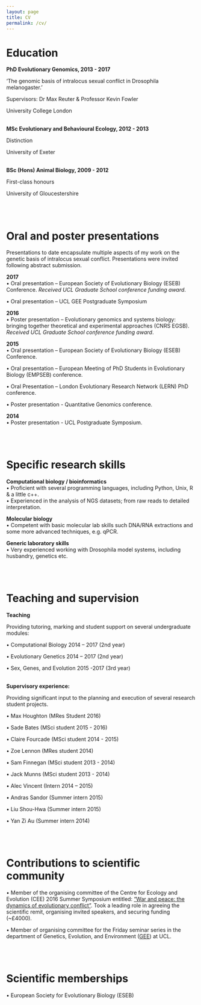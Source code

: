 ```yaml
---
layout: page
title: CV
permalink: /cv/
---
```


<h1>Education</h1> 


<b>PhD Evolutionary Genomics, 2013 - 2017</b>

‘The genomic basis of intralocus sexual conflict in Drosophila melanogaster.’

Supervisors: Dr Max Reuter & Professor Kevin Fowler

University College London

<br>
<b>MSc Evolutionary and Behavioural Ecology, 2012 - 2013</b> 

Distinction

University of Exeter

<br>
<b>BSc (Hons) Animal Biology, 2009 - 2012</b>

First-class honours

University of Gloucestershire

<br>
<br>

<h1>Oral and poster presentations</h1>

Presentations to date encapsulate multiple aspects of my work on the genetic basis of intralocus sexual conflict. Presentations were invited following abstract submission. 

<b>2017</b><br> 
•	Oral presentation – European Society of Evolutionary Biology (ESEB) 
Conference. <i>Received UCL Graduate School conference funding award</i>.

•	Oral presentation – UCL GEE Postgraduate Symposium

<b>2016</b><br> 
•	Poster presentation – Evolutionary genomics and systems biology: bringing together theoretical and experimental approaches (CNRS EGSB). <i>Received UCL Graduate School conference funding award</i>.

<b>2015</b><br> 
•	Oral presentation – European Society of Evolutionary Biology (ESEB) 
Conference.

•	Oral presentation – European Meeting of PhD Students in Evolutionary Biology (EMPSEB) conference.

•	Oral Presentation – London Evolutionary Research Network (LERN) PhD conference.

•	Poster presentation - Quantitative Genomics conference.

<b>2014</b><br>
•	Poster presentation - UCL Postgraduate Symposium.

<br>
<br>
<h1>Specific research skills</h1>

<b>Computational biology / bioinformatics</b><br>
•	Proficient with several programming languages, including Python, Unix, R & a little c++.<br>
•	Experienced in the analysis of NGS datasets; from raw reads to detailed interpretation.

<b>Molecular biology</b><br>
•	Competent with basic molecular lab skills such DNA/RNA extractions and some more advanced techniques, e.g. qPCR.

<b>Generic laboratory skills</b><br>
•	Very experienced working with Drosophila model systems, including husbandry, genetics etc.

<br>
<br>
<h1>Teaching and supervision</h1>

<b>Teaching</b>

Providing tutoring, marking and student support on several undergraduate modules:

•	Computational Biology 2014 – 2017 (2nd year)

•	Evolutionary Genetics 2014 – 2017 (2nd year)

•	Sex, Genes, and Evolution 2015 -2017 (3rd year)

<br>
<b>Supervisory experience:</b>

Providing significant input to the planning and execution of several research student projects. 

•	Max Houghton (MRes Student 2016)

•	Sade Bates (MSci student 2015 - 2016)

•	Claire Fourcade (MSci student 2014 - 2015)

•	Zoe Lennon (MRes student 2014)

•	Sam Finnegan (MSci student 2013 - 2014)

•	Jack Munns (MSci student 2013 - 2014)

•	Alec Vincent (Intern 2014 – 2015)

•	Andras Sandor (Summer intern 2015)

•	Liu Shou-Hwa (Summer intern 2015)

•	Yan Zi Au (Summer intern 2014)

<br>
<br>
<h1>Contributions to scientific community</h1> 
•	Member of the organising committee of the Centre for Ecology and Evolution (CEE) 2016 Summer Symposium entitled: <a href="http://ceesymposium2016.weebly.com/">“War and peace: the dynamics of evolutionary conflict”</a>. Took a leading role in agreeing the scientific remit, organising invited speakers, and securing funding (~£4000).

•	Member of organising committee for the Friday seminar series in the department of Genetics, Evolution, and Environment (<a href="https://www.ucl.ac.uk/gee">GEE</a>) at UCL.
	
<br>
<br>
<h1>Scientific memberships</h1>
•	European Society for Evolutionary Biology (ESEB)


